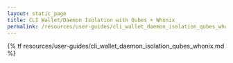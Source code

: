 ```yaml
---
layout: static_page
title: CLI Wallet/Daemon Isolation with Qubes + Whonix
permalink: /resources/user-guides/cli_wallet_daemon_isolation_qubes_whonix.html
---
```


{% tf resources/user-guides/cli_wallet_daemon_isolation_qubes_whonix.md %}
